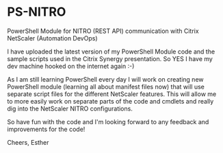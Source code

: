 # PS-NITRO
PowerShell Module for NITRO (REST API) communication with Citrix NetScaler (Automation DevOps)

I have uploaded the latest version of my PowerShell Module code and the sample scripts used in the Citrix Synergy presentation. So YES I have my dev machine hooked on the internet again :-)

As I am still learning PowerShell every day I will work on creating new PowerShell module (learning all about manifest files now) that will use separate script files for the different NetScaler features. This will allow me to more easily work on separate parts of the code and cmdlets and really dig into the NetScaler NITRO configurations.

So have fun with the code and I'm looking forward to any feedback and improvements for the code!

Cheers,
Esther

